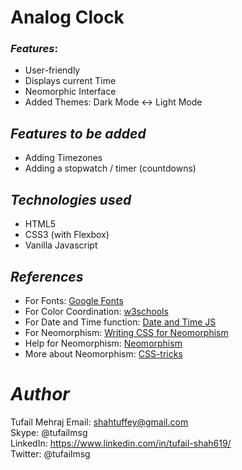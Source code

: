 
# Analog Clock

### *Features*:
* User-friendly
* Displays current Time
* Neomorphic Interface
* Added Themes: Dark Mode <-> Light Mode


## *Features to be added*

- Adding Timezones
- Adding a stopwatch / timer (countdowns)


## *Technologies used*

- HTML5
- CSS3 (with Flexbox)
- Vanilla Javascript


## *References*
* For Fonts: [Google Fonts](https://fonts.googleapis.com/css2?family=Work+Sans:wght@300&display=swap)
* For Color Coordination: [w3schools](https://www.w3schools.com/colors/colors_mixer.asp?colorbottom=000000&colortop=FFFFFF)
* For Date and Time function: [Date and Time JS](https://javascript.info/date#setting-date-components)
* For Neomorphism: [Writing CSS for Neomorphism](https://www.youtube.com/watch?v=Gv0dy51SYL0)
* Help for Neomorphism: [Neomorphism](https://neumorphism.io/)
* More about Neomorphism: [CSS-tricks](https://css-tricks.com/neumorphism-and-css/)



# *Author*
Tufail Mehraj
Email: shahtuffey@gmail.com <br>
Skype: @tufailmsg <br>
LinkedIn: https://www.linkedin.com/in/tufail-shah619/ <br>
Twitter: @tufailmsg <br>
